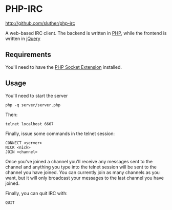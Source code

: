 PHP-IRC
=======
<http://github.com/sluther/php-irc>

A web-based IRC client. The backend is written in [PHP](http://www.php.net), while the frontend is written in [jQuery](http://www.jquery.com)

Requirements
------------
You'll need to have the [PHP Socket Extension](http://www.php.net/manual/en/intro.sockets.php) installed.

Usage
---------
You'll need to start the server

	php -q server/server.php

Then:

	telnet localhost 6667

Finally, issue some commands in the telnet session:

	CONNECT <server>
	NICK <nick>
	JOIN <channel>

Once you've joined a channel you'll receive any messages sent to the channel and anything you type into the telnet session will be sent to the channel you have joined. You can currently join as many channels as you want, but it will only broadcast your messages to the last channel you have joined.

Finally, you can quit IRC with:

	QUIT